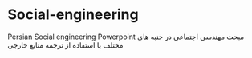 # Social-engineering
Persian Social engineering Powerpoint
مبحث مهندسی اجتماعی در جنبه های مختلف با استفاده از ترجمه منابع خارجی
